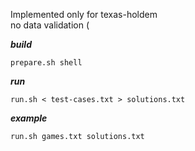Implemented only for texas-holdem  
no data validation (

**_build_**

`prepare.sh shell`

**_run_**

`run.sh < test-cases.txt > solutions.txt`

**_example_**

`run.sh games.txt solutions.txt`

